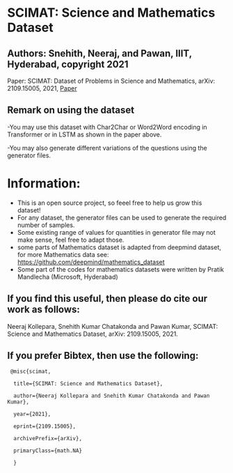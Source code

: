 # SCIMAT: Science and Mathematics Dataset

## Authors: Snehith, Neeraj, and Pawan, IIIT, Hyderabad, copyright 2021

Paper: SCIMAT: Dataset of Problems in Science and Mathematics, arXiv: 2109.15005, 2021, [Paper](https://arxiv.org/abs/2109.15005)

## Remark on using the dataset

-You may use this dataset with Char2Char or Word2Word encoding in Transformer or in LSTM as shown in the paper above.

-You may also generate different variations of the questions using the generator files.

# Information: 
- This is an open source project, so feeel free to help us grow this dataset!
- For any dataset, the generator files can be used to generate the required number of samples.
- Some existing range of values for quantities in generator file may not make sense, feel free to adapt those.
- some parts of Mathematics dataset is adapted from deepmind dataset, for more Mathematics data see: https://github.com/deepmind/mathematics_dataset
- Some part of the codes for mathematics datasets were written by Pratik Mandlecha (Microsoft, Hyderabad)

## If you find this useful, then please do cite our work as follows:

Neeraj Kollepara, Snehith Kumar Chatakonda and Pawan Kumar, SCIMAT: Science and Mathematics Dataset, arXiv: 2109.15005, 2021.

## If you prefer Bibtex, then use the following:

     @misc{scimat,
      
      title={SCIMAT: Science and Mathematics Dataset}, 
      
      author={Neeraj Kollepara and Snehith Kumar Chatakonda and Pawan Kumar},
      
      year={2021},
      
      eprint={2109.15005},
      
      archivePrefix={arXiv},
      
      primaryClass={math.NA}
      
      }
